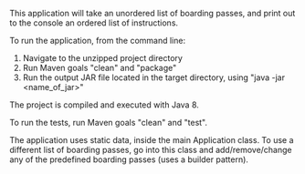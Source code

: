 This application will take an unordered list of boarding passes, 
and print out to the console an ordered list of instructions.

To run the application, from the command line:
1. Navigate to the unzipped project directory
2. Run Maven goals "clean" and "package"
3. Run the output JAR file located in the target directory, using "java -jar <name_of_jar>"

The project is compiled and executed with Java 8.

To run the tests, run Maven goals "clean" and "test".

The application uses static data, inside the main Application class. 
To use a different list of boarding passes, go into this class and add/remove/change
any of the predefined boarding passes (uses a builder pattern).